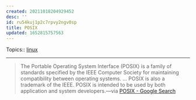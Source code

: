 ```yaml
---
created: 20211018204929452
desc: ''
id: ru54kuj1p2c7rpvy2ngv0sp
title: POSIX
updated: 1652815757563
---
```

   
Topics::  [linux](../topics/linux.md)   
   
   
---   
   
> The Portable Operating System Interface (POSIX) is a family of standards specified by the IEEE Computer Society for maintaining compatibility between operating systems. ... POSIX is also a trademark of the IEEE. POSIX is intended to be used by both application and system developers.—via [POSIX - Google Search](https://www.google.com/search?q=POSIX&oq=POSIX&aqs=chrome..69i57&sourceid=chrome&ie=UTF-8)